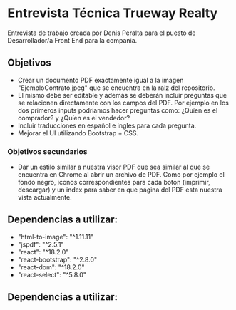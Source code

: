 # Entrevista Técnica Trueway Realty

Entrevista de trabajo creada por Denis Peralta para el puesto de Desarrollador/a Front End para la compania.

## Objetivos 

- Crear un documento PDF exactamente igual a la imagen "EjemploContrato.jpeg" que se encuentra en la raiz del repositorio.
- El mismo debe ser editable y además se deberán incluir preguntas que se relacionen directamente con los campos del PDF. Por ejemplo en los dos primeros inputs podriamos hacer preguntas como: ¿Quíen es el comprador? y ¿Quíen es el vendedor?
- Incluir traducciones en español e ingles para cada pregunta.
- Mejorar el UI utilizando Bootstrap + CSS.
   
### Objetivos secundarios

- Dar un estilo similar a nuestra visor PDF que sea similar al que se encuentra en Chrome al abrir un archivo de PDF. Como por ejemplo el fondo negro, iconos correspondientes para cada boton (imprimir, descargar) y un index para saber en que página del PDF esta nuestra vista actualmente.

## Dependencias a utilizar: 

  - "html-to-image": "^1.11.11"
  - "jspdf": "^2.5.1"
  - "react": "^18.2.0"
  - "react-bootstrap": "^2.8.0"
  - "react-dom": "^18.2.0"
  - "react-select": "^5.8.0"

## Dependencias a utilizar: 
